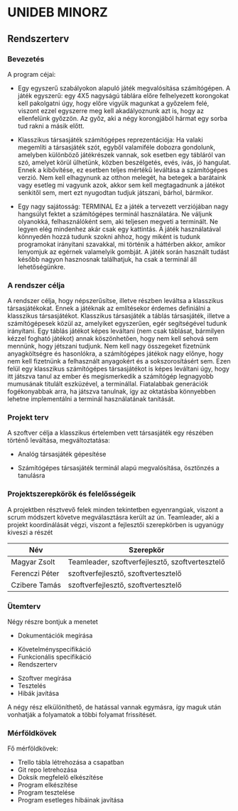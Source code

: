 # UNIDEB MINORZ
## Rendszerterv  

### Bevezetés

A program céjai:

* Egy egyszerű szabályokon alapuló játék megvalósítása
számítógépen. A játék egyszerű: egy 4X5 nagyságú táblára 
előre felhelyezett korongokat kell pakolgatni úgy, hogy 
előre vigyük magunkat a győzelem felé, viszont ezzel egyszerre
meg kell akadályoznunk azt is, hogy az ellenfelünk győzzön.
Az győz, aki a négy korongjából hármat egy sorba tud rakni
a másik előtt.

* Klasszikus társasjáték számítógépes reprezentációja:
Ha valaki megemlíti a társasjáték szót, egyből valamiféle
dobozra gondolunk, amelyben különböző játékrészek vannak,
sok esetben egy tábláról van szó, amelyet körül ülhetünk,
közben beszélgetés, evés, ivás, jó hangulat.
Ennek a kibővítése, ez esetben teljes mértékű leváltása
a számítógépes verzió. Nem kell elhagynunk az otthon melegét,
ha betegek a barátaink vagy esetleg mi vagyunk azok, akkor
sem kell megtagadnunk a játékot senkitől sem, mert ezt
nyugodtan tudjuk játszani, bárhol, bármikor.

* Egy nagy sajátosság: TERMINAL
Ez a játék a tervezett verziójában nagy hangsúlyt fektet
a számítógépes terminál használatára. Ne váljunk olyanokká,
felhasználóként sem, aki teljesen megveti a terminált.
Ne legyen elég mindenhez akár csak egy kattintás.
A játék használatával könnyedén hozzá tudunk szokni ahhoz,
hogy miként is tudunk programokat irányítani szavakkal,
mi történik a háttérben akkor, amikor lenyomjuk az egérnek
valamelyik gombját. A játék során használt tudást később
nagyon hasznosnak találhatjuk, ha csak a terminál áll lehetőségünkre.

### A rendszer célja

A rendszer célja, hogy népszerűsítse, illetve részben
leváltsa a klasszikus társasjátékokat. Ennek a játéknak
az említésekor érdemes definiálni a klasszikus társasjátékot.
Klasszikus társasjáték a táblás társasjáték, illetve a
számítógépesek közül az, amelyiket egyszerűen, egér segítségével
tudunk irányítani.
Egy táblás játékot képes leváltani (nem csak táblásat,
bármilyen kézzel fogható játékot) annak köszönhetően, hogy
nem kell sehová sem mennünk, hogy jétszani tudjunk. Nem kell
nagy összegeket fizetnünk anyagköltségre és hasonlókra, a
számítógépes játékok nagy előnye, hogy nem kell fizetnünk
a felhasznált anyagokért és a sokszorosításért sem.
Ezen felül egy klasszikus számítógépes társasjátékot is
képes leváltani úgy, hogy itt játszva tanul az ember és
megismerkedik a számítógép legnagyobb mumusának titulált
eszküzével, a terminállal. Fiatalabbak generációk fogékonyabbak
arra, ha játszva tanulnak, így az oktatásba könnyebben
lehetne implementálni a terminál használatának tanítását.

### Projekt terv

A szoftver célja a klasszikus értelemben vett társasjáték
egy részében történő leváltása, megváltoztatása:

* Analóg társasjáték gépesítése

* Számítógépes társasjáték terminál alapú megvalósítása,
ösztönzés a tanulásra

###  Projektszerepkörök és felelősségeik

A projektben résztvevő felek minden tekintetben egyenrangúak,
viszont a scrum módszert követve megválasztásra került az ún.
Teamleader, aki a projekt koordinálását végzi, viszont a fejlesztői
szerepkörben is ugyanúgy kiveszi a részét

Név |   Szerepkör
-----------|---------
Magyar Zsolt | Teamleader, szoftverfejlesztő, szoftvertesztelő
Ferenczi Péter  | szoftverfejlesztő, szoftvertesztelő
Czibere Tamás    | szoftverfejlesztő, szoftvertesztelő

### Ütemterv 

Négy részre bontjuk a menetet

* Dokumentációk megírása
- Követelményspecifikáció
- Funkcionális specifikáció
- Rendszerterv
* Szoftver megírása
* Tesztelés
* Hibák javítása

A négy rész elkülöníthető, de hatással vannak egymásra, így
maguk után vonhatják a folyamatok a többi folyamat frissítését.

### Mérföldkövek

Fő mérföldkövek:

- Trello tábla létrehozása a csapatban
- Git repo letrehozása
- Doksik megfelelő elkészítése
- Program elkészítése
- Program tesztelése
- Program esetleges hibáinak javítása